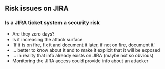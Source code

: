 ## Risk issues on JIRA

### Is a JIRA ticket system a security risk

  - Are they zero days?
  - Is it increasing the attack surface
  - 'If it is on fire, fix it and document it later, if not on  fire, document it.'
  - ... better to know about it and to make it explicit that it will be exposed
  - ... in reality that info already exists on JIRA (maybe not so obvious)
  - Monitoring the JIRA access could provide info about an attacker
